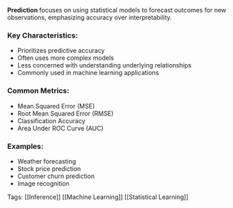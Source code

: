 **Prediction** focuses on using statistical models to forecast outcomes for new observations, emphasizing accuracy over interpretability.

### Key Characteristics:
- Prioritizes predictive accuracy
- Often uses more complex models
- Less concerned with understanding underlying relationships
- Commonly used in machine learning applications

### Common Metrics:
- Mean Squared Error (MSE)
- Root Mean Squared Error (RMSE)
- Classification Accuracy
- Area Under ROC Curve (AUC)

### Examples:
- Weather forecasting
- Stock price prediction
- Customer churn prediction
- Image recognition

Tags:
[[Inference]]
[[Machine Learning]]
[[Statistical Learning]]
